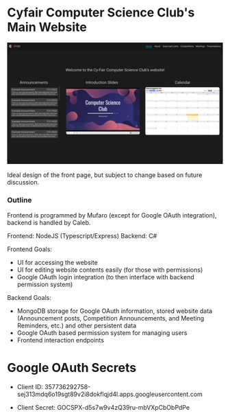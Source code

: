 # Cyfair Computer Science Club's Main Website

![Frontpage Mockup Image](/mockups/img/home.png "Frontpage Mockup")

Ideal design of the front page, but subject to change based on future discussion.

### Outline

Frontend is programmed by Mufaro (except for Google OAuth integration), backend is handled by Caleb.

Frontend: NodeJS (Typescript/Express)
Backend: C#

Frontend Goals:
- UI for accessing the website
- UI for editing website contents easily (for those with permissions)
- Google OAuth login integration (to then interface with backend permission system)

Backend Goals:
- MongoDB storage for Google OAuth information, stored website data (Announcement posts, Competition Announcements, and Meeting Reminders, etc.) and other persistent data
- Google OAuth based permission system for managing users
- Frontend interaction endpoints

# Google OAuth Secrets

* Client ID: 357736292758-sej313mdq6o19sgt89v2i8dokflqjd4l.apps.googleusercontent.com

* Client Secret: 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